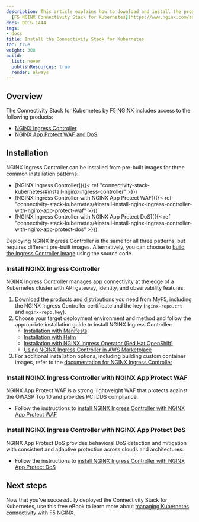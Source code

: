 ```yaml
---
description: This article explains how to download and install the products in the
  [F5 NGINX Connectivity Stack for Kubernetes](https://www.nginx.com/solutions/kubernetes/).
docs: DOCS-1444
tags:
- docs
title: Install the Connectivity Stack for Kubernetes
toc: true
weight: 300
build:
  list: never
  publishResources: true
  render: always
---
```


## Overview
The Connectivity Stack for Kubernetes by F5 NGINX includes access to the following products:

- [NGINX Ingress Controller](https://www.nginx.com/products/nginx-ingress-controller/)
- [NGINX App Protect WAF and DoS](https://www.nginx.com/products/nginx-app-protect/)

## Installation

NGINX Ingress Controller can be installed from pre-built images for three common installation patterns:

- [NGINX Ingress Controller]({{< ref "connectivity-stack-kubernetes/#install-nginx-ingress-controller" >}})
- [NGINX Ingress Controller with NGINX App Protect WAF]({{< ref "connectivity-stack-kubernetes/#install-install-nginx-ingress-controller-with-nginx-app-protect-waf" >}})
- [NGINX Ingress Controller with NGINX App Protect DoS]({{< ref "connectivity-stack-kubernetes/#install-install-nginx-ingress-controller-with-nginx-app-protect-dos" >}})

Deploying NGINX Ingress Controller is the same for all three patterns, but requires different pre-built images. Alternatively, you can choose to [build the Ingress Controller image](https://docs.nginx.com/nginx-ingress-controller/installation/build-nginx-ingress-controller/) using the source code.

### Install NGINX Ingress Controller
NGINX Ingress Controller manages app connectivity at the edge of a Kubernetes cluster with API gateway, identity, and observability features.

1. [Download the products and distributions](https://my.f5.com/manage/s/downloads) you need from MyF5, including the NGINX Ingress Controller certificate and the key (`nginx-repo.crt` and `nginx-repo.key`).
2. Choose your target deployment environment and method and follow the appropriate installation guide to install NGINX Ingress Controller:
    - [Installation with Manifests](https://docs.nginx.com/nginx-ingress-controller/installation/installation-with-manifests/)
    - [Installation with Helm](https://docs.nginx.com/nginx-ingress-controller/installation/installation-with-helm/)
    - [Installation with NGINX Ingress Operator (Red Hat OpenShift)](https://docs.nginx.com/nginx-ingress-controller/installation/installation-with-operator/)
    - [Using NGINX Ingress Controller in AWS Marketplace](https://docs.nginx.com/nginx-ingress-controller/installation/nic-images/using-aws-marketplace-image/)
3. For additional installation options, including building custom container images, refer to the [documentation for NGINX Ingress Controller](https://docs.nginx.com/nginx-ingress-controller/installation/)

### Install NGINX Ingress Controller with NGINX App Protect WAF
NGINX App Protect WAF is a strong, lightweight WAF that protects against the OWASP Top 10 and provides PCI DDS compliance.

- Follow the instructions to [install NGINX Ingress Controller with NGINX App Protect WAF](https://docs.nginx.com/nginx-ingress-controller/app-protect-waf/installation/)

### Install NGINX Ingress Controller with NGINX App Protect DoS
NGINX App Protect DoS provides behavioral DoS detection and mitigation with consistent and adaptive protection across clouds and architectures.

- Follow the instructions to [install NGINX Ingress Controller with NGINX App Protect DoS](https://docs.nginx.com/nginx-ingress-controller/app-protect-dos/installation/)

## Next steps
Now that you’ve successfully deployed the Connectivity Stack for Kubernetes, use this free eBook to learn more about [managing Kubernetes connectivity with F5 NGINX](https://www.nginx.com/resources/library/managing-kubernetes-traffic-with-f5-nginx-practical-guide/).
